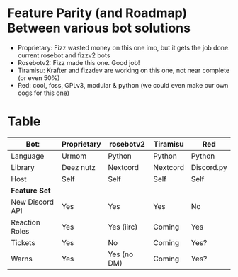 # Feature Parity (and Roadmap) Between various bot solutions
* Proprietary: Fizz wasted money on this one imo, but it gets the job done. current rosebot and fizzv2 bots
* Rosebotv2: Fizz made this one. Good job!
* Tiramisu: Krafter and fizzdev are working on this one, not near complete (or even 50%)
* Red: cool, foss, GPLv3, modular & python (we could even make our own cogs for this one)

# Table

| Bot:      | **Proprietary** | **rosebotv2** | **Tiramisu** | **Red** |
| --------- | --------------- | ------------- | ------------ | ------- |
| Language  | Urmom           | Python        | Python       | Python  |
| Library   | Deez nutz       | Nextcord      | Nextcord  | Discord.py |
| Host      | Self            | Self          | Self         | Self    |
| **Feature Set** | | | |
| New Discord API | Yes       | Yes           | Yes          | No      |
| Reaction Roles | Yes        | Yes (iirc)    | Coming       | Yes     |
| Tickets   | Yes             | No            | Coming       | Yes?    |
| Warns     | Yes             | Yes (no DM)   | Coming       | Yes?    |

<!--
TODO.md todo:
 - add links to red docs
-->